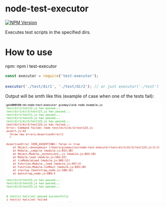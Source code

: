 # node-test-executor

[![NPM Version][npm-image]][npm-url]

Executes test scripts in the specified dirs.

# How to use

npm: npm i test-executor

```js
const executor = require('test-executor');

executor('./test/dir1', './test/dir2'); // or just executor('./test')

```
Output will be smth like this (example of case when one of the tests fail):

![gaa1](https://github.com/Guseyn/node-test-executor/blob/release-1.0.1/Screen%20Shot%202018-05-06%20at%2008.57.22.png)

[npm-image]: https://img.shields.io/npm/v/test-executor.svg
[npm-url]: https://npmjs.org/package/test-executor
